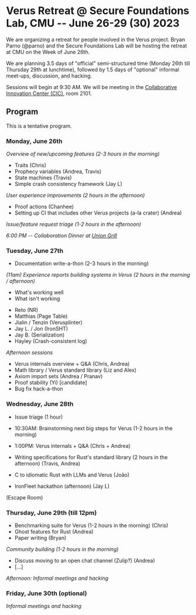 # Verus Retreat @ Secure Foundations Lab, CMU -- June 26-29 (30) 2023

We are organizing a retreat for people involved in the Verus project.
Bryan Parno (@parno) and the Secure Foundations Lab will be hosting the retreat at CMU on the Week of June 26th.

We are planning 3.5 days of "official" semi-structured time (Monday 26th till Thursday 29th at lunchtime),
followed by 1.5 days of "optional" informal meet-ups, discussion, and hacking.

Sessions will begin at 9:30 AM.  We will be meeting in the [Collaborative Innovation Center (CIC)](https://www.cylab.cmu.edu/about/visiting.html), room 2101.

## Program

This is a tentative program.

### Monday, June 26th

*Overview of new/upcoming features (2-3 hours in the morning)*

- Traits (Chris)
- Prophecy variables (Andrea, Travis)
- State machines (Travis)
- Simple crash consistency framework (Jay L)

*User experience improvements (2 hours in the afternoon)*

- Proof actions (Chanhee)
- Setting up CI that includes other Verus projects (a-la crater) (Andrea)

*Issue/feature request triage (1-2 hours in the afternoon)*

*6:00 PM -- Collaboration Dinner at [Union Grill](https://goo.gl/maps/FuDFyREMUxLjNWeC8)*

### Tuesday, June 27th

- Documentation write-a-thon  (2-3 hours in the morning)

*(11am) Experience reports building systems in Verus (2 hours in the morning / afternoon)*

- What's working well
- What isn't working

* Reto (NR)
* Matthias (Page Table)
* Jialin / Tenzin (Verusplinter)
* Jay L. / Jon (IronSHT)
* Jay B. (Serialization)
* Hayley (Crash-consistent log)

*Afternoon sessions*

- Verus internals overview + Q&A (Chris, Andrea)
- Math library / Verus standard library (Liz and Alex)
- Axiom import sets (Andrea / Pranav)
- Proof stability (Yi) [candidate]
- Bug fix hack-a-thon


### Wednesday, June 28th

- Issue triage (1 hour)
- 10:30AM: Brainstorming next big steps for Verus (1-2 hours in the morning)

- 1:00PM: Verus internals + Q&A (Chris + Andrea)
- Writing specifications for Rust's standard library (2 hours in the afternoon) (Travis, Andrea)
- C to idiomatic Rust with LLMs and Verus (João)
- IronFleet hackathon (afternoon) (Jay L)

(Escape Room)

### Thursday, June 29th (till 12pm)

- Benchmarking suite for Verus (1-2 hours in the morning) (Chris)
- Ghost features for Rust (Andrea)
- Paper writing (Bryan)

*Community building (1-2 hours in the morning)*

- Discuss moving to an open chat channel (Zulip?) (Andrea)
- [...]

*Afternoon: Informal meetings and hacking*

### Friday, June 30th (optional)

*Informal meetings and hacking*